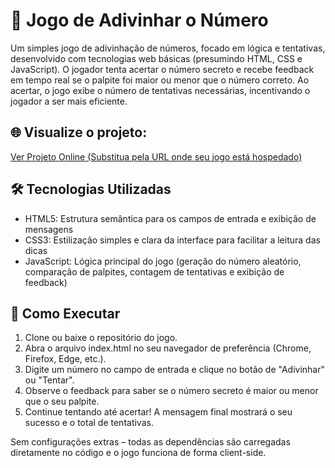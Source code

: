 # 🔢 Jogo de Adivinhar o Número
Um simples jogo de adivinhação de números, focado em lógica e tentativas, desenvolvido com tecnologias web básicas (presumindo HTML, CSS e JavaScript). O jogador tenta acertar o número secreto e recebe feedback em tempo real se o palpite foi maior ou menor que o número correto. Ao acertar, o jogo exibe o número de tentativas necessárias, incentivando o jogador a ser mais eficiente.

## 🌐 Visualize o projeto:
[Ver Projeto Online (Substitua pela URL onde seu jogo está hospedado)](https://otavio-2507.github.io/N-mero-Secreto/
)

## 🛠️ Tecnologias Utilizadas
- HTML5: Estrutura semântica para os campos de entrada e exibição de mensagens
- CSS3: Estilização simples e clara da interface para facilitar a leitura das dicas
- JavaScript: Lógica principal do jogo (geração do número aleatório, comparação de palpites, contagem de tentativas e exibição de feedback)

## 🚀 Como Executar

1. Clone ou baixe o repositório do jogo.
2. Abra o arquivo index.html no seu navegador de preferência (Chrome, Firefox, Edge, etc.).
3. Digite um número no campo de entrada e clique no botão de "Adivinhar" ou "Tentar".
4. Observe o feedback para saber se o número secreto é maior ou menor que o seu palpite.
5. Continue tentando até acertar! A mensagem final mostrará o seu sucesso e o total de tentativas.

Sem configurações extras – todas as dependências são carregadas diretamente no código e o jogo funciona de forma client-side.
